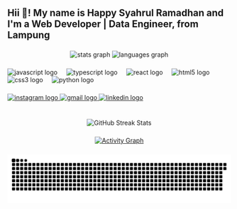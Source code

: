 <h2 align="left">Hii 👋! My name is Happy Syahrul Ramadhan and I'm a Web Developer | Data Engineer, from Lampung</h2>

###
<div align="center">
  <img src="https://github-readme-stats.vercel.app/api?username=happy-syahrul-ramadhan&hide_title=false&hide_rank=false&show_icons=true&include_all_commits=true&count_private=true&disable_animations=false&theme=dracula&locale=en&hide_border=false" height="150" alt="stats graph"  />
  <img src="https://github-readme-stats.vercel.app/api/top-langs?username=happy-syahrul-ramadhan&locale=en&hide_title=false&layout=compact&card_width=320&langs_count=5&theme=dracula&hide_border=false" height="150" alt="languages graph"  />
</div>

###


###
<div align="left">
  <img src="https://cdn.jsdelivr.net/gh/devicons/devicon/icons/javascript/javascript-original.svg" height="30" alt="javascript logo"  />
  <img width="12" />
  <img src="https://cdn.jsdelivr.net/gh/devicons/devicon/icons/typescript/typescript-original.svg" height="30" alt="typescript logo"  />
  <img width="12" />
  <img src="https://cdn.jsdelivr.net/gh/devicons/devicon/icons/react/react-original.svg" height="30" alt="react logo"  />
  <img width="12" />
  <img src="https://cdn.jsdelivr.net/gh/devicons/devicon/icons/html5/html5-original.svg" height="30" alt="html5 logo"  />
  <img width="12" />
  <img src="https://cdn.jsdelivr.net/gh/devicons/devicon/icons/css3/css3-original.svg" height="30" alt="css3 logo"  />
  <img width="12" />
  <img src="https://cdn.jsdelivr.net/gh/devicons/devicon/icons/python/python-original.svg" height="30" alt="python logo"  />
  <img width="12" />
</div>

###
<div align="left">
  <a href="https://www.instagram.com/sudo.syahrulramadhannn/" target="_blank">
    <img src="https://img.shields.io/static/v1?message=Instagram&logo=instagram&label=&color=E4405F&logoColor=white&labelColor=&style=for-the-badge" height="35" alt="instagram logo" />
  </a>
  <a href="mailto:syahrul19112003@gmail.com" target="_blank">
    <img src="https://img.shields.io/static/v1?message=Gmail&logo=gmail&label=&color=D14836&logoColor=white&labelColor=&style=for-the-badge" height="35" alt="gmail logo" />
  </a>
  <a href="https://www.linkedin.com/in/syahrulramadhan03/" target="_blank">
    <img src="https://img.shields.io/static/v1?message=LinkedIn&logo=linkedin&label=&color=0077B5&logoColor=white&labelColor=&style=for-the-badge" height="35" alt="linkedin logo" />
  </a>
</div>


###
<br clear="both">

<!-- GitHub Streak Stats -->
<div align="center">
  <img src="https://github-readme-streak-stats.herokuapp.com/?user=happy-syahrul-ramadhan&theme=dracula&hide_border=false" alt="GitHub Streak Stats" />
</div>

###

<!-- GitHub Activity Graph -->
<div align="center">
  <a href="https://github.com/happy-syahrul-ramadhan">
    <img src="https://github-readme-activity-graph.vercel.app/graph?username=happy-syahrul-ramadhan&theme=dracula&hide_border=false" alt="Activity Graph" />
  </a>
</div>

###

<!-- GitHub Contribution Grid Snake Animation -->
<picture>
  <source media="(prefers-color-scheme: dark)" srcset="https://raw.githubusercontent.com/happy-syahrul-ramadhan/happy-syahrul-ramadhan/output/github-contribution-grid-snake-dark.svg" />
  <source media="(prefers-color-scheme: light)" srcset="https://raw.githubusercontent.com/happy-syahrul-ramadhan/happy-syahrul-ramadhan/output/github-contribution-grid-snake.svg" />
  <img alt="github-snake" src="https://raw.githubusercontent.com/happy-syahrul-ramadhan/happy-syahrul-ramadhan/output/github-contribution-grid-snake.svg" />
</picture>

###
